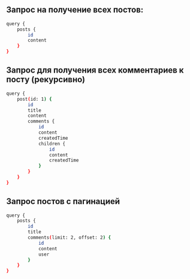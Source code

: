 ## Запрос на получение всех постов:
```bash
query {
    posts {
        id
        content
    }
}
```


## Запрос для получения всех комментариев к посту (рекурсивно)
```bash
query {
    post(id: 1) {
        id
        title
        content
        comments {
            id
            content
            createdTime
            children {
                id
                content
                createdTime
            }
        }
    }
}
```


## Запрос постов с пагинацией
```bash
query {
    posts {
        id
        title
        comments(limit: 2, offset: 2) {
            id
            content
            user
        }
    }
}
```
